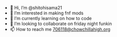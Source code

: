 - 👋 Hi, I’m @shitohisama21
- 👀 I’m interested in making fnf mods
- 🌱 I’m currently learning on how to code
- 💞️ I’m looking to collaborate on friday night funkin
- 📫 How to reach me 706118@chowchillahigh.org

<!---
shitohisama21/shitohisama21 is a ✨ special ✨ repository because its `README.md` (this file) appears on your GitHub profile.
You can click the Preview link to take a look at your changes.
--->
